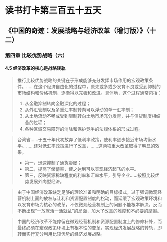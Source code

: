 读书打卡第三百五十五天
===
《中国的奇迹：发展战略与经济改革（增订版）》（十二）
---

### 第四章 比较优势战略（六）

#### 4.5 经济改革的核心是战略转轨

> 推行比较优势战略的关键在于形成能够充分发挥市场作用的宏观政策条件。……在这个经济自由化的过程中，原先或多或少发育不良或受到抑制的市场结构和价格机制，逐渐得以完善和改进。具体地，这个过程通常包括：
> 1. 从金融抑制转向金融深化的过程；
> 2. 从外汇管制以及多重汇率制转向可以浮动的单一汇率制；
> 3. 从土地流动不畅或受到限制转向土地市场充分发育，并与信贷制度相结合的过程；
> 4. 各种区域交易障碍的消除和保护竞争的法规体系的形成过程。

> 台湾省……于五十年代初放弃了低利率政策，使利率逐步接近市场均衡水平。……还对低汇率政策进行了改革，……这两项重大改革取得了明显的效果。
> * 第一，迅速抑制了通货膨胀；
> * 第二，提高了储蓄率，使之达到可以实现经济起飞的水平。
> * 第三，反映资源稀缺程度的利率和汇率水平，引导企业……按照比较优势发展外向型经济。

> 由于中国经济改革缺乏足够的理论准备和明确的目标模式，过于强调微观经营机制上面的放权与让利和资源配置制度的松动，而延缓了宏观政策环境和以发育市场为核心的改革，不仅微观经营机制上的问题不能根本解决，反而不断出现“一放就活一活就乱”的局面，加大了改革的难度和不必要的摩擦。

> 中国的经济改革不能停留在微观经营机制和资源配置制度上的修修补补，而最终必须在宏观政策环境上有根本性的变革，实现经济发展战略的转轨，即转而实行充分利用比较优势的经济发展战略。
